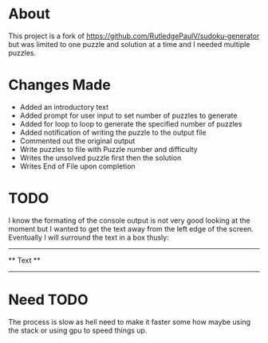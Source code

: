# About
This project is a fork of https://github.com/RutledgePaulV/sudoku-generator but was limited to one puzzle and solution at a time and I needed multiple puzzles.

# Changes Made
- Added an introductory text
- Added prompt for user input to set number of puzzles to generate
- Added for loop to loop to generate the specified number of puzzles
- Added notification of writing the puzzle to the output file
- Commented out the original output
- Write puzzles to file with Puzzle number and difficulty
- Writes the unsolved puzzle first then the solution
- Writes End of File upon completion

# TODO
I know the formating of the console output is not very good looking at the moment but I wanted to get the text away from the left edge of the screen. Eventually I will surround the text in a box thusly:

************
**  Text  **
************

# Need TODO
The process is slow as hell need to make it faster some how maybe using the stack or using gpu to speed things up.